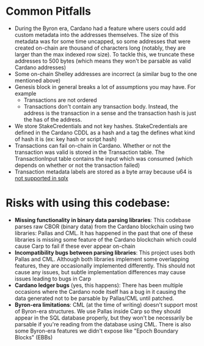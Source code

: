 # Common Pitfalls

- During the Byron era, Cardano had a feature where users could add custom metadata into the addresses themselves. The size of this metadata was for some time uncapped, so some addresses that were created on-chain are thousand of characters long (notably, they are larger than the max indexed row size). To tackle this, we truncate these addresses to 500 bytes (which means they won't be parsable as valid Cardano addresses)
- Some on-chain Shelley addresses are incorrect (a similar bug to the one mentioned above)
- Genesis block in general breaks a lot of assumptions you may have. For example
  - Transactions are not ordered
  - Transactions don't contain any transaction body. Instead, the address is the transaction in a sense and the transaction hash is just the has of the address.
- We store StakeCredentials and not key hashes. StakeCredentials are defined in the Cardano CDDL as a hash and a tag the defines what kind of hash it is (ex: key hash or script hash)
- Transactions can fail on-chain in Cardano. Whether or not the transaction was valid is stored in the Transaction table. The TransactionInput table contains the input which was consumed (which depends on whether or not the transaction failed)
- Transaction metadata labels are stored as a byte array because u64 is [not supported in sqlx](https://github.com/launchbadge/sqlx/issues/1374)

# Risks with using this codebase:

- **Missing functionality in binary data parsing libraries**: This codebase parses raw CBOR (binary data) from the Cardano blockchain using two libraries: Pallas and CML. It has happened in the past that one of these libraries is missing some feature of the Cardano blockchain which could cause Carp to fail if these ever appear on-chain
- **Incompatibility bugs between parsing libraries**: This project uses both Pallas and CML. Although both libraries implement some overlapping features, they are occasionally implemented differently. This should not cause any issues, but subtle implementation differences may cause issues leading to bugs in Carp
- **Cardano ledger bugs** (yes, this happens): There has been multiple occasions where the Cardano node itself has a bug in it causing the data generated not to be parsable by Pallas/CML until patched.
- **Byron-era limitations**: CML (at the time of writing) doesn't support most of Byron-era structures. We use Pallas inside Carp so they should appear in the SQL database properly, but they won't be necessarily be parsable if you're reading from the database using CML. There is also some Byron-era features we didn't expose like "Epoch Boundary Blocks" (EBBs)
